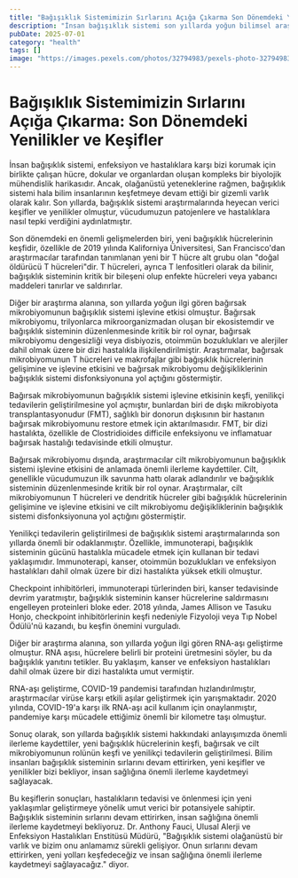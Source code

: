 ```yaml
---
title: "Bağışıklık Sistemimizin Sırlarını Açığa Çıkarma Son Dönemdeki Yenilikler ve Keşifler"
description: "İnsan bağışıklık sistemi son yıllarda yoğun bilimsel araştırmaların konusu olmuştur. Yeni bağışıklık hücrelerinin keşfinden yenilikçi tedavilerin geliştirilmesine kadar, araştırmacılar vücudumuzun ..."
pubDate: 2025-07-01
category: "health"
tags: []
image: "https://images.pexels.com/photos/32794983/pexels-photo-32794983.jpeg?auto=compress&cs=tinysrgb&h=650&w=940"
---
```


# Bağışıklık Sistemimizin Sırlarını Açığa Çıkarma: Son Dönemdeki Yenilikler ve Keşifler



İnsan bağışıklık sistemi, enfeksiyon ve hastalıklara karşı bizi korumak için birlikte çalışan hücre, dokular ve organlardan oluşan kompleks bir biyolojik mühendislik harikasıdır. Ancak, olağanüstü yeteneklerine rağmen, bağışıklık sistemi hala bilim insanlarının keşfetmeye devam ettiği bir gizemli varlık olarak kalır. Son yıllarda, bağışıklık sistemi araştırmalarında heyecan verici keşifler ve yenilikler olmuştur, vücudumuzun patojenlere ve hastalıklara nasıl tepki verdiğini aydınlatmıştır.

Son dönemdeki en önemli gelişmelerden biri, yeni bağışıklık hücrelerinin keşfidir, özellikle de 2019 yılında Kaliforniya Üniversitesi, San Francisco'dan araştırmacılar tarafından tanımlanan yeni bir T hücre alt grubu olan "doğal öldürücü T hücreleri"dir. T hücreleri, ayrıca T lenfositleri olarak da bilinir, bağışıklık sisteminin kritik bir bileşeni olup enfekte hücreleri veya yabancı maddeleri tanırlar ve saldırırlar.

Diğer bir araştırma alanına, son yıllarda yoğun ilgi gören bağırsak mikrobiyomunun bağışıklık sistemi işlevine etkisi olmuştur. Bağırsak mikrobiyomu, trilyonlarca mikroorganizmadan oluşan bir ekosistemdir ve bağışıklık sisteminin düzenlenmesinde kritik bir rol oynar, bağırsak mikrobiyomu dengesizliği veya disbiyozis, otoimmün bozuklukları ve alerjiler dahil olmak üzere bir dizi hastalıkla ilişkilendirilmiştir. Araştırmalar, bağırsak mikrobiyomunun T hücreleri ve makrofajlar gibi bağışıklık hücrelerinin gelişimine ve işlevine etkisini ve bağırsak mikrobiyomu değişikliklerinin bağışıklık sistemi disfonksiyonuna yol açtığını göstermiştir.

Bağırsak mikrobiyomunun bağışıklık sistemi işlevine etkisinin keşfi, yenilikçi tedavilerin geliştirilmesine yol açmıştır, bunlardan biri de dışkı mikrobiyota transplantasyonudur (FMT), sağlıklı bir donorun dışkısının bir hastanın bağırsak mikrobiyomunu restore etmek için aktarılmasıdır. FMT, bir dizi hastalıkta, özellikle de Clostridioides difficile enfeksiyonu ve inflamatuar bağırsak hastalığı tedavisinde etkili olmuştur.

Bağırsak mikrobiyomu dışında, araştırmacılar cilt mikrobiyomunun bağışıklık sistemi işlevine etkisini de anlamada önemli ilerleme kaydettiler. Cilt, genellikle vücudumuzun ilk savunma hattı olarak adlandırılır ve bağışıklık sisteminin düzenlenmesinde kritik bir rol oynar. Araştırmalar, cilt mikrobiyomunun T hücreleri ve dendritik hücreler gibi bağışıklık hücrelerinin gelişimine ve işlevine etkisini ve cilt mikrobiyomu değişikliklerinin bağışıklık sistemi disfonksiyonuna yol açtığını göstermiştir.

Yenilikçi tedavilerin geliştirilmesi de bağışıklık sistemi araştırmalarında son yıllarda önemli bir odaklanmıştır. Özellikle, immunoterapi, bağışıklık sisteminin gücünü hastalıkla mücadele etmek için kullanan bir tedavi yaklaşımıdır. Immunoterapi, kanser, otoimmün bozuklukları ve enfeksiyon hastalıkları dahil olmak üzere bir dizi hastalıkta yüksek etkili olmuştur.

Checkpoint inhibitörleri, immunoterapi türlerinden biri, kanser tedavisinde devrim yaratmıştır, bağışıklık sisteminin kanser hücrelerine saldırmasını engelleyen proteinleri bloke eder. 2018 yılında, James Allison ve Tasuku Honjo, checkpoint inhibitörlerinin keşfi nedeniyle Fizyoloji veya Tıp Nobel Ödülü'nü kazandı, bu keşfin önemini vurguladı.

Diğer bir araştırma alanına, son yıllarda yoğun ilgi gören RNA-aşı geliştirme olmuştur. RNA aşısı, hücrelere belirli bir proteini üretmesini söyler, bu da bağışıklık yanıtını tetikler. Bu yaklaşım, kanser ve enfeksiyon hastalıkları dahil olmak üzere bir dizi hastalıkta umut vermiştir.

RNA-aşı geliştirme, COVID-19 pandemisi tarafından hızlandırılmıştır, araştırmacılar virüse karşı etkili aşılar geliştirmek için yarışmaktadır. 2020 yılında, COVID-19'a karşı ilk RNA-aşı acil kullanım için onaylanmıştır, pandemiye karşı mücadele ettiğimiz önemli bir kilometre taşı olmuştur.

Sonuç olarak, son yıllarda bağışıklık sistemi hakkındaki anlayışımızda önemli ilerleme kaydettiler, yeni bağışıklık hücrelerinin keşfi, bağırsak ve cilt mikrobiyomunun rolünün keşfi ve yenilikçi tedavilerin geliştirilmesi. Bilim insanları bağışıklık sisteminin sırlarını devam ettirirken, yeni keşifler ve yenilikler bizi bekliyor, insan sağlığına önemli ilerleme kaydetmeyi sağlayacak.

Bu keşiflerin sonuçları, hastalıkların tedavisi ve önlenmesi için yeni yaklaşımlar geliştirmeye yönelik umut verici bir potansiyele sahiptir. Bağışıklık sisteminin sırlarını devam ettirirken, insan sağlığına önemli ilerleme kaydetmeyi bekliyoruz. Dr. Anthony Fauci, Ulusal Alerji ve Enfeksiyon Hastalıkları Enstitüsü Müdürü, "Bağışıklık sistemi olağanüstü bir varlık ve bizim onu anlamamız sürekli gelişiyor. Onun sırlarını devam ettirirken, yeni yolları keşfedeceğiz ve insan sağlığına önemli ilerleme kaydetmeyi sağlayacağız." diyor.